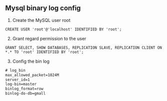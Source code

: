 ## Mysql binary log config
1. Create the MySQL user root    
```mysql
CREATE USER 'root'@'localhost' IDENTIFIED BY 'root';    
```
2. Grant regard permission to the user     
```mysql
GRANT SELECT, SHOW DATABASES, REPLICATION SLAVE, REPLICATION CLIENT ON *.* TO 'root' IDENTIFIED BY 'root';
```

3. Config the bin log    
```xml
# log_bin
max_allowed_packet=1024M
server_id=1
log-bin=master
binlog_format=row
binlog-do-db=gmall 
```